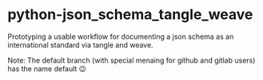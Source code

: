 # python-json_schema_tangle_weave
Prototyping a usable workflow for documenting a json schema as an international standard via tangle and weave.

Note: The default branch (with special menaing for github and gitlab users) has the name default 😉
